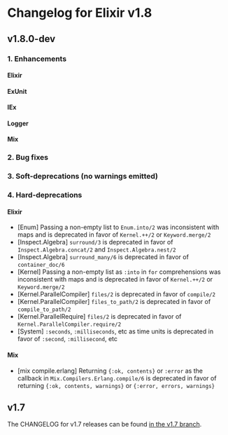 # Changelog for Elixir v1.8

## v1.8.0-dev

### 1. Enhancements

#### Elixir

#### ExUnit

#### IEx

#### Logger

#### Mix

### 2. Bug fixes

### 3. Soft-deprecations (no warnings emitted)

### 4. Hard-deprecations

#### Elixir

  * [Enum] Passing a non-empty list to `Enum.into/2` was inconsistent with maps and is deprecated in favor of `Kernel.++/2` or `Keyword.merge/2`
  * [Inspect.Algebra] `surround/3` is deprecated in favor of `Inspect.Algebra.concat/2` and `Inspect.Algebra.nest/2`
  * [Inspect.Algebra] `surround_many/6` is deprecated in favor of `container_doc/6`
  * [Kernel] Passing a non-empty list as `:into` in `for` comprehensions was inconsistent with maps and is deprecated in favor of `Kernel.++/2` or `Keyword.merge/2`
  * [Kernel.ParallelCompiler] `files/2` is deprecated in favor of `compile/2`
  * [Kernel.ParallelCompiler] `files_to_path/2` is deprecated in favor of `compile_to_path/2`
  * [Kernel.ParallelRequire] `files/2` is deprecated in favor of `Kernel.ParallelCompiler.require/2`
  * [System] `:seconds`, `:milliseconds`, etc as time units is deprecated in favor of `:second`, `:millisecond`, etc

#### Mix

  * [mix compile.erlang] Returning `{:ok, contents}` or `:error` as the callback in `Mix.Compilers.Erlang.compile/6` is deprecated in favor of returning `{:ok, contents, warnings}` or `{:error, errors, warnings}`

## v1.7

The CHANGELOG for v1.7 releases can be found [in the v1.7 branch](https://github.com/elixir-lang/elixir/blob/v1.7/CHANGELOG.md).

